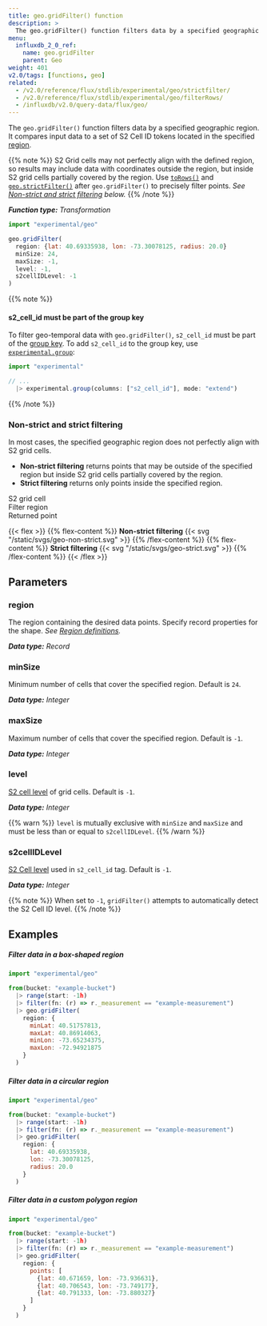 ```yaml
---
title: geo.gridFilter() function
description: >
  The geo.gridFilter() function filters data by a specified geographic region.
menu:
  influxdb_2_0_ref:
    name: geo.gridFilter
    parent: Geo
weight: 401
v2.0/tags: [functions, geo]
related:
  - /v2.0/reference/flux/stdlib/experimental/geo/strictfilter/
  - /v2.0/reference/flux/stdlib/experimental/geo/filterRows/
  - /influxdb/v2.0/query-data/flux/geo/
---
```


The `geo.gridFilter()` function filters data by a specified geographic region.
It compares input data to a set of S2 Cell ID tokens located in the specified [region](#region).

{{% note %}}
S2 Grid cells may not perfectly align with the defined region, so results may include
data with coordinates outside the region, but inside S2 grid cells partially covered by the region.
Use [`toRows()`](/v2.0/reference/flux/stdlib/experimental/geo/torows/) and
[`geo.strictFilter()`](/v2.0/reference/flux/stdlib/experimental/geo/strictfilter/)
after `geo.gridFilter()` to precisely filter points.
_See [Non-strict and strict filtering](#non-strict-and-strict-filtering) below._
{{% /note %}}

_**Function type:** Transformation_

```js
import "experimental/geo"

geo.gridFilter(
  region: {lat: 40.69335938, lon: -73.30078125, radius: 20.0}
  minSize: 24,
  maxSize: -1,
  level: -1,
  s2cellIDLevel: -1
)
```

{{% note %}}
#### s2_cell_id must be part of the group key
To filter geo-temporal data with `geo.gridFilter()`, `s2_cell_id` must be part
of the [group key](/v2.0/reference/glossary/#group-key).
To add `s2_cell_id` to the group key, use [`experimental.group`](/v2.0/reference/flux/stdlib/experimental/group):

```js
import "experimental"

// ...
  |> experimental.group(columns: ["s2_cell_id"], mode: "extend")
```
{{% /note %}}

### Non-strict and strict filtering
In most cases, the specified geographic region does not perfectly align with S2 grid cells.

- **Non-strict filtering** returns points that may be outside of the specified region but
  inside S2 grid cells partially covered by the region.
- **Strict filtering** returns only points inside the specified region.

<span class="key-geo-cell"></span> S2 grid cell  
<span class="key-geo-region"></span> Filter region  
<span class="key-geo-point"></span> Returned point

{{< flex >}}
{{% flex-content %}}
**Non-strict filtering**
{{< svg "/static/svgs/geo-non-strict.svg" >}}
{{% /flex-content %}}
{{% flex-content %}}
**Strict filtering**
{{< svg "/static/svgs/geo-strict.svg" >}}
{{% /flex-content %}}
{{< /flex >}}

## Parameters

### region
The region containing the desired data points.
Specify record properties for the shape.
_See [Region definitions](/v2.0/reference/flux/stdlib/experimental/geo/#region-definitions)._

_**Data type:** Record_

### minSize
Minimum number of cells that cover the specified region.
Default is `24`.

_**Data type:** Integer_

### maxSize
Maximum number of cells that cover the specified region.
Default is `-1`.

_**Data type:** Integer_

### level
[S2 cell level](https://s2geometry.io/resources/s2cell_statistics.html) of grid cells.
Default is `-1`.

_**Data type:** Integer_

{{% warn %}}
`level` is mutually exclusive with `minSize` and `maxSize` and must be less than
or equal to `s2cellIDLevel`.
{{% /warn %}}

### s2cellIDLevel
[S2 Cell level](https://s2geometry.io/resources/s2cell_statistics.html) used in `s2_cell_id` tag.
Default is `-1`.

_**Data type:** Integer_

{{% note %}}
When set to `-1`, `gridFilter()` attempts to automatically detect the S2 Cell ID level.
{{% /note %}}

## Examples

##### Filter data in a box-shaped region
```js
import "experimental/geo"

from(bucket: "example-bucket")
  |> range(start: -1h)
  |> filter(fn: (r) => r._measurement == "example-measurement")
  |> geo.gridFilter(
    region: {
      minLat: 40.51757813,
      maxLat: 40.86914063,
      minLon: -73.65234375,
      maxLon: -72.94921875
    }
  )
```

##### Filter data in a circular region
```js
import "experimental/geo"

from(bucket: "example-bucket")
  |> range(start: -1h)
  |> filter(fn: (r) => r._measurement == "example-measurement")
  |> geo.gridFilter(
    region: {
      lat: 40.69335938,
      lon: -73.30078125,
      radius: 20.0
    }
  )
```

##### Filter data in a custom polygon region
```js
import "experimental/geo"

from(bucket: "example-bucket")
  |> range(start: -1h)
  |> filter(fn: (r) => r._measurement == "example-measurement")
  |> geo.gridFilter(
    region: {
      points: [
        {lat: 40.671659, lon: -73.936631},
        {lat: 40.706543, lon: -73.749177},
        {lat: 40.791333, lon: -73.880327}
      ]
    }
  )
```
